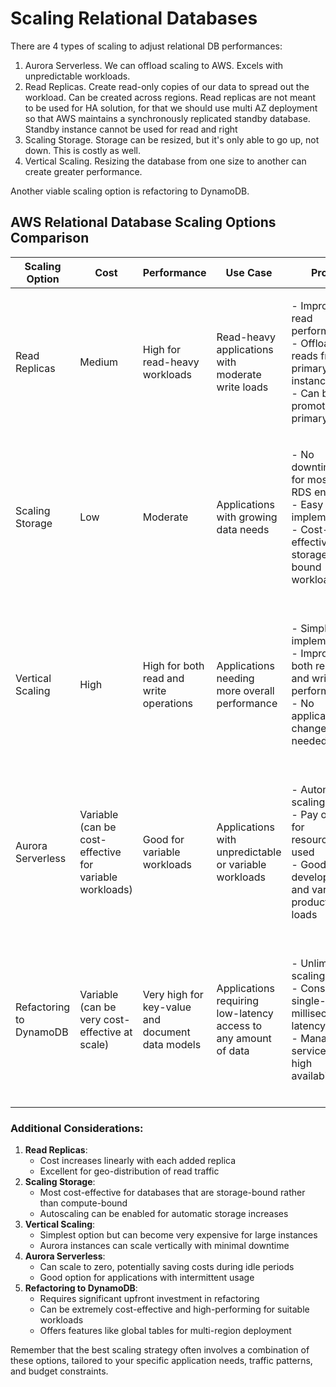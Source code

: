 # Scaling Relational Databases

There are 4 types of scaling to adjust relational DB performances:

1. Aurora Serverless. We can offload scaling to AWS. Excels with unpredictable workloads.
2. Read Replicas. Create read-only copies of our data to spread out the workload. Can be created across regions. Read replicas are not meant to be used for HA solution, for that we should use multi AZ deployment so that AWS maintains a synchronously replicated standby database. Standby instance cannot be used for read and right
3. Scaling Storage. Storage can be resized, but it's only able to go up, not down. This is costly as well.
4. Vertical Scaling. Resizing the database from one size to another can create greater performance.

Another viable scaling option is refactoring to DynamoDB.



## AWS Relational Database Scaling Options Comparison

| Scaling Option          | Cost                                                    | Performance                                      | Use Case                                                        | Pros                                                                                                                    | Cons                                                                                                                                 |
| ----------------------- | ------------------------------------------------------- | ------------------------------------------------ | --------------------------------------------------------------- | ----------------------------------------------------------------------------------------------------------------------- | ------------------------------------------------------------------------------------------------------------------------------------ |
| Read Replicas           | Medium                                                  | High for read-heavy workloads                    | Read-heavy applications with moderate write loads               | <p>- Improves read performance<br>- Offloads reads from primary instance<br>- Can be promoted to primary</p>            | <p>- Adds complexity to application logic<br>- Eventual consistency<br>- Additional cost for each replica</p>                        |
| Scaling Storage         | Low                                                     | Moderate                                         | Applications with growing data needs                            | <p>- No downtime for most RDS engines<br>- Easy to implement<br>- Cost-effective for storage-bound workloads</p>        | <p>- Doesn't improve compute performance<br>- May hit IOPS limits<br>- Cannot decrease storage (for most engines)</p>                |
| Vertical Scaling        | High                                                    | High for both read and write operations          | Applications needing more overall performance                   | <p>- Simple to implement<br>- Improves both read and write performance<br>- No application changes needed</p>           | <p>- Downtime during scaling (for non-Aurora instances)<br>- Can be costly for large instances<br>- Limited by max instance size</p> |
| Aurora Serverless       | Variable (can be cost-effective for variable workloads) | Good for variable workloads                      | Applications with unpredictable or variable workloads           | <p>- Automatic scaling<br>- Pay only for resources used<br>- Good for development and variable production loads</p>     | <p>- Higher latency on scale-up<br>- Limited configuration options<br>- Not ideal for stable, predictable workloads</p>              |
| Refactoring to DynamoDB | Variable (can be very cost-effective at scale)          | Very high for key-value and document data models | Applications requiring low-latency access to any amount of data | <p>- Unlimited scaling<br>- Consistent single-digit millisecond latency<br>- Managed service with high availability</p> | <p>- Requires application refactoring<br>- Limited query flexibility compared to SQL<br>- Learning curve for NoSQL data modeling</p> |

### Additional Considerations:

1. **Read Replicas**:
   * Cost increases linearly with each added replica
   * Excellent for geo-distribution of read traffic
2. **Scaling Storage**:
   * Most cost-effective for databases that are storage-bound rather than compute-bound
   * Autoscaling can be enabled for automatic storage increases
3. **Vertical Scaling**:
   * Simplest option but can become very expensive for large instances
   * Aurora instances can scale vertically with minimal downtime
4. **Aurora Serverless**:
   * Can scale to zero, potentially saving costs during idle periods
   * Good option for applications with intermittent usage
5. **Refactoring to DynamoDB**:
   * Requires significant upfront investment in refactoring
   * Can be extremely cost-effective and high-performing for suitable workloads
   * Offers features like global tables for multi-region deployment

Remember that the best scaling strategy often involves a combination of these options, tailored to your specific application needs, traffic patterns, and budget constraints.
